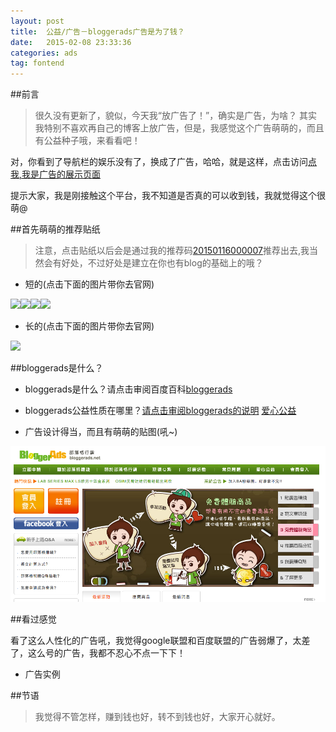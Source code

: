 ```yaml
---
layout: post
title:  公益/广告－bloggerads广告是为了钱？
date:   2015-02-08 23:33:36
categories: ads
tag: fontend
---
```


##前言
>很久没有更新了，貌似，今天我“放广告了！”，确实是广告，为啥？ 其实我特别不喜欢再自己的博客上放广告，但是，我感觉这个广告萌萌的，而且有公益种子哦，来看看吧！

对，你看到了导航栏的娱乐没有了，换成了广告，哈哈，就是这样，点击访问<a href="http://cindyfn.com/play.html" target="_blank">点我,我是广告的展示页面</a>

<div class="alert alert-danger" role="alert"><span class="glyphicon glyphicon-send"></span> 提示大家，我是刚接触这个平台，我不知道是否真的可以收到钱，我就觉得这个很萌@</div>

##首先萌萌的推荐贴纸

 > 注意，点击贴纸以后会是通过我的推荐码[20150116000007](http://author.bloggerads.net/01_join_read.aspx?refid=20413&amp;id=20150116000007)推荐出去,我当然会有好处，不过好处是建立在你也有blog的基础上的哦？


 * 短的(点击下面的图片带你去官网)

<a href="http://author.bloggerads.net/01_join_read.aspx?refid=20413&amp;id=20150116000007" target="_blank"><img src="http://author.bloggerads.net/referrals/dante-120x60_ps.jpg" border="0" /></a><a href="http://author.bloggerads.net/01_join_read.aspx?refid=20338&amp;id=20150116000007" target="_blank"><img src="http://author.bloggerads.net/referrals/shigai_180x60.gif" border="0" /></a><a href="http://author.bloggerads.net/01_join_read.aspx?refid=20335&amp;id=20150116000007" target="_blank"><img src="http://author.bloggerads.net/referrals/shigai_120x60_ps.gif" border="0" /></a><a href="http://author.bloggerads.net/01_join_read.aspx?refid=20295&amp;id=20150116000007" target="_blank"><img src="http://author.bloggerads.net/referrals/ChaoGanDong_125x125.jpg" border="0" /></a>

 * 长的(点击下面的图片带你去官网)

<a href="http://author.bloggerads.net/01_join_read.aspx?refid=20297&amp;id=20150116000007" target="_blank"><img src="http://author.bloggerads.net/referrals/ChaoGanDong_480x60.jpg" border="0" /></a>


##bloggerads是什么？

 * bloggerads是什么？请点击审阅百度百科[bloggerads](http://baike.baidu.com/link?url=BlMstzjZ2N7I39wgvlaVYyNm86akTTV6N0xAJAI0zrCoRJPUQIt3qxjeol9gEHhkuRXfDxzvvcOCQcrS1-PtZK)

 * bloggerads公益性质在哪里？[请点击审阅bloggerads的说明](http://www.bloggerads.net/FAQ/?fid=159#) [爱心公益](http://www.bloggerads.net/Portal/AdsLove)

 * 广告设计得当，而且有萌萌的贴图(吼~)

![ad页面](/images/post/ads/ads.png)

##看过感觉

看了这么人性化的广告吼，我觉得google联盟和百度联盟的广告弱爆了，太差了，这么号的广告，我都不忍心不点一下下！

 * 广告实例

<script type="text/javascript" src="http://js1.bloggerads.net/showbanner.aspx?blogid=20150116000019&amp;charset=utf-8"></script>

##节语

> 我觉得不管怎样，赚到钱也好，转不到钱也好，大家开心就好。



